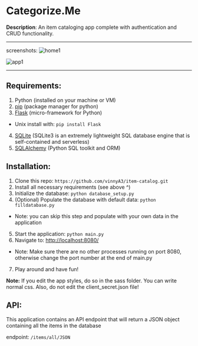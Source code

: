 Categorize.Me
=============

**Description**: An item cataloging app complete with authentication and CRUD functionality.

---


screenshots:
![home1](https://cloud.githubusercontent.com/assets/11083531/17197495/2a215de4-543b-11e6-81b3-e74533a096f3.png)

![app1](https://cloud.githubusercontent.com/assets/11083531/17197498/2f48a53e-543b-11e6-8a69-065c19b95b54.png)


---


Requirements:
------------

1. Python (installed on your machine or VM)
2. [pip](https://pypi.python.org/pypi/pip) (package manager for python)
3. [Flask](http://flask.pocoo.org/) (micro-framework for Python)
  * Unix install with: `pip install Flask`
4.  [SQLite](https://www.sqlite.org/) (SQLite3 is an extremely lightweight SQL database engine that is self-contained and serverless)
5. [SQLAlchemy](http://www.sqlalchemy.org/) (Python SQL toolkit and ORM)



Installation:
-------------

1. Clone this repo: `https://github.com/vinnyA3/item-catalog.git`
2. Install all necessary requirements (see above ^)
3. Initialize the database: `python database_setup.py`
4. (Optional) Populate the database with default data: `python filldatabase.py`
  * Note: you can skip this step and populate with your own data in the application
5. Start the application: `python main.py`
6. Navigate to: <http://localhost:8080/>
  * Note: Make sure there are no other processes running on port 8080, otherwise change the port number at the end of main.py
7. Play around and have fun!


**Note:** If you edit the app styles, do so in the sass folder.  You can write normal css.  Also, do not edit the client_secret.json file!



API:
----

This application contains an API endpoint that will return a JSON object containing all the items in the database

endpoint:  `/items/all/JSON`
